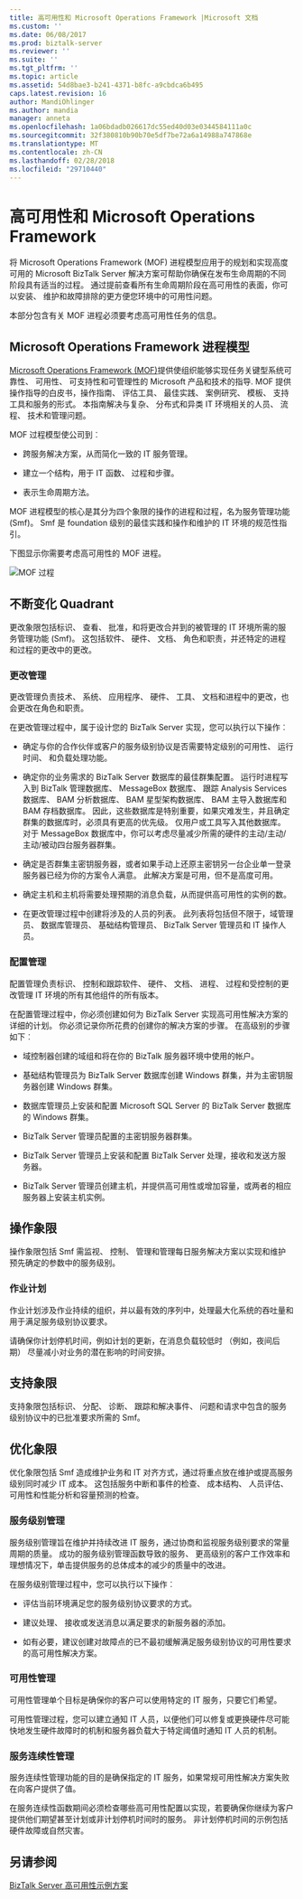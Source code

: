 ```yaml
---
title: 高可用性和 Microsoft Operations Framework |Microsoft 文档
ms.custom: ''
ms.date: 06/08/2017
ms.prod: biztalk-server
ms.reviewer: ''
ms.suite: ''
ms.tgt_pltfrm: ''
ms.topic: article
ms.assetid: 54d8bae3-b241-4371-b8fc-a9cbdca6b495
caps.latest.revision: 16
author: MandiOhlinger
ms.author: mandia
manager: anneta
ms.openlocfilehash: 1a06bdadb026617dc55ed40d03e0344584111a0c
ms.sourcegitcommit: 32f380810b90b70e5df7be72a6a14988a747868e
ms.translationtype: MT
ms.contentlocale: zh-CN
ms.lasthandoff: 02/28/2018
ms.locfileid: "29710440"
---
```

# <a name="high-availability-and-the-microsoft-operations-framework"></a>高可用性和 Microsoft Operations Framework
将 Microsoft Operations Framework (MOF) 进程模型应用于的规划和实现高度可用的 Microsoft BizTalk Server 解决方案可帮助你确保在发布生命周期的不同阶段具有适当的过程。 通过提前查看所有生命周期阶段在高可用性的表面，你可以安装、 维护和故障排除的更方便您环境中的可用性问题。  
  
 本部分包含有关 MOF 进程必须要考虑高可用性任务的信息。  
  
## <a name="microsoft-operations-framework-process-model"></a>Microsoft Operations Framework 进程模型  
 [Microsoft Operations Framework (MOF)](https://technet.microsoft.com/solutionaccelerators/dd320379.aspx)提供使组织能够实现任务关键型系统可靠性、 可用性、 可支持性和可管理性的 Microsoft 产品和技术的指导. MOF 提供操作指导的白皮书，操作指南、 评估工具、 最佳实践、 案例研究、 模板、 支持工具和服务的形式。 本指南解决与复杂、 分布式和异类 IT 环境相关的人员、 流程、 技术和管理问题。 
  
 MOF 过程模型使公司到︰  
  
-   跨服务解决方案，从而简化一致的 IT 服务管理。  
  
-   建立一个结构，用于 IT 函数、 过程和步骤。  
  
-   表示生命周期方法。  
  
 MOF 进程模型的核心是其分为四个象限的操作的进程和过程，名为服务管理功能 (Smf)。 Smf 是 foundation 级别的最佳实践和操作和维护的 IT 环境的规范性指引。  
  
 下图显示你需要考虑高可用性的 MOF 进程。  
  
 ![MOF 过程](../core/media/tdi-highava-mof.gif "TDI_HighAva_MOF")  
  
## <a name="changing-quadrant"></a>不断变化 Quadrant  
 更改象限包括标识、 查看、 批准，和将更改合并到的被管理的 IT 环境所需的服务管理功能 (Smf)。 这包括软件、 硬件、 文档、 角色和职责，并还特定的进程和过程的更改中的更改。  
  
### <a name="change-management"></a>更改管理  
 更改管理负责技术、 系统、 应用程序、 硬件、 工具、 文档和进程中的更改，也会更改在角色和职责。  
  
 在更改管理过程中，属于设计您的 BizTalk Server 实现，您可以执行以下操作︰  
  
-   确定与你的合作伙伴或客户的服务级别协议是否需要特定级别的可用性、 运行时间、 和负载处理功能。  
  
-   确定你的业务需求的 BizTalk Server 数据库的最佳群集配置。 运行时进程写入到 BizTalk 管理数据库、 MessageBox 数据库、 跟踪 Analysis Services 数据库、 BAM 分析数据库、 BAM 星型架构数据库、 BAM 主导入数据库和 BAM 存档数据库。 因此，这些数据库是特别重要，如果灾难发生，并且确定群集的数据库时，必须具有更高的优先级。 仅用户或工具写入其他数据库。 对于 MessageBox 数据库中，你可以考虑尽量减少所需的硬件的主动/主动/主动/被动四台服务器群集。  
  
-   确定是否群集主密钥服务器，或者如果手动上还原主密钥另一台企业单一登录服务器已经为你的方案令人满意。 此解决方案是可用，但不是高度可用。  
  
-   确定主机和主机将需要处理预期的消息负载，从而提供高可用性的实例的数。  
  
-   在更改管理过程中创建将涉及的人员的列表。 此列表将包括但不限于，域管理员、 数据库管理员、 基础结构管理员、 BizTalk Server 管理员和 IT 操作人员。  
  
### <a name="configuration-management"></a>配置管理  
 配置管理负责标识、 控制和跟踪软件、 硬件、 文档、 进程、 过程和受控制的更改管理 IT 环境的所有其他组件的所有版本。  
  
 在配置管理过程中，你必须创建如何为 BizTalk Server 实现高可用性解决方案的详细的计划。 你必须记录你所花费的创建你的解决方案的步骤。 在高级别的步骤如下︰  
  
-   域控制器创建的域组和将在你的 BizTalk 服务器环境中使用的帐户。  
  
-   基础结构管理员为 BizTalk Server 数据库创建 Windows 群集，并为主密钥服务器创建 Windows 群集。  
  
-   数据库管理员上安装和配置 Microsoft SQL Server 的 BizTalk Server 数据库的 Windows 群集。  
  
-   BizTalk Server 管理员配置的主密钥服务器群集。  
  
-   BizTalk Server 管理员上安装和配置 BizTalk Server 处理，接收和发送方服务器。  
  
-   BizTalk Server 管理员创建主机，并提供高可用性或增加容量，或两者的相应服务器上安装主机实例。  
  
## <a name="operating-quadrant"></a>操作象限  
 操作象限包括 Smf 需监视、 控制、 管理和管理每日服务解决方案以实现和维护预先确定的参数中的服务级别。  
  
### <a name="job-scheduling"></a>作业计划  
 作业计划涉及作业持续的组织，并以最有效的序列中，处理最大化系统的吞吐量和用于满足服务级别协议要求。  
  
 请确保你计划停机时间，例如计划的更新，在消息负载较低时 （例如，夜间后期） 尽量减小对业务的潜在影响的时间安排。  
  
## <a name="supporting-quadrant"></a>支持象限  
 支持象限包括标识、 分配、 诊断、 跟踪和解决事件、 问题和请求中包含的服务级别协议中的已批准要求所需的 Smf。  
  
## <a name="optimizing-quadrant"></a>优化象限  
 优化象限包括 Smf 造成维护业务和 IT 对齐方式，通过将重点放在维护或提高服务级别同时减少 IT 成本。 这包括服务中断和事件的检查、 成本结构、 人员评估、 可用性和性能分析和容量预测的检查。  
  
### <a name="service-level-management"></a>服务级别管理  
 服务级别管理旨在维护并持续改进 IT 服务，通过协商和监视服务级别要求的常量周期的质量。 成功的服务级别管理函数导致的服务、 更高级别的客户工作效率和理想情况下，单击提供服务的总体成本的减少的质量中的改进。  
  
 在服务级别管理过程中，您可以执行以下操作︰  
  
-   评估当前环境满足您的服务级别协议要求的方式。  
  
-   建议处理、 接收或发送消息以满足要求的新服务器的添加。  
  
-   如有必要，建议创建对故障点的已不最初缓解满足服务级别协议的可用性要求的高可用性解决方案。  
  
### <a name="availability-management"></a>可用性管理  
 可用性管理单个目标是确保你的客户可以使用特定的 IT 服务，只要它们希望。  
  
 可用性管理过程，您可以建立通知 IT 人员，以便他们可以修复或更换硬件尽可能快地发生硬件故障时的机制和服务器负载大于特定阈值时通知 IT 人员的机制。  
  
### <a name="service-continuity-management"></a>服务连续性管理  
 服务连续性管理功能的目的是确保指定的 IT 服务，如果常规可用性解决方案失败在向客户提供了值。  
  
 在服务连续性函数期间必须检查哪些高可用性配置以实现，若要确保你继续为客户提供他们期望甚至计划或非计划停机时间时的服务。 非计划停机时间的示例包括硬件故障或自然灾害。  
  
## <a name="see-also"></a>另请参阅  
 [BizTalk Server 高可用性示例方案](../core/sample-biztalk-server-high-availability-scenarios.md)